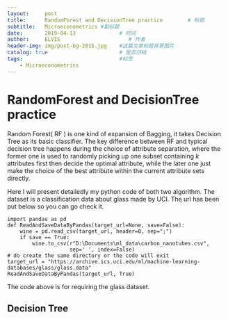 ```yaml
---
layout:     post                    
title:      RandomForest and DecisionTree practice        # 标题 
subtitle:   Microeconometrics #副标题
date:       2019-04-13              # 时间
author:     ELVIS                      # 作者
header-img: img/post-bg-2015.jpg    #这篇文章标题背景图片
catalog: true                       # 是否归档
tags:                               #标签
    - Microeconometrics
---
```

<script type="text/javascript" async src="https://cdn.mathjax.org/mathjax/latest/MathJax.js?config=TeX-MML-AM_CHTML"> </script>

# RandomForest and DecisionTree practice    

Random Forest( RF ) is one kind of expansion of Bagging, it takes Decision Tree as its basic classifier. The key difference between RF and typical decision tree happens during the choice of attribute separation, where the former one is used to randomly picking up one subset containing *k* attributes first then decide the optimal attribute, while the later one just make the choice of the best attribute within the current attribute sets directly.     

Here I will present detailedly my python code of both two algorithm. The dataset is a classification data about glass made by UCI. The url has been put below so you can go check it.     

```
import pandas as pd
def ReadAndSaveDataByPandas(target_url=None, save=False):
    wine = pd.read_csv(target_url, header=0, sep=";")
    if save == True:
        wine.to_csv(r"D:\Documents\ml_data\carbon_nanotubes.csv",
                    sep=' ', index=False) 
# do create the same directory or the code will exit
target_url = "https://archive.ics.uci.edu/ml/machine-learning-databases/glass/glass.data"  
ReadAndSaveDataByPandas(target_url, True)
```   

The code above is for requiring the glass dataset.   

## Decision Tree  



